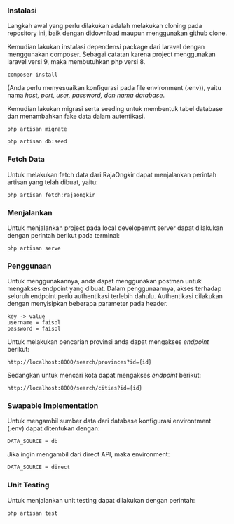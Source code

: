 ### Instalasi

Langkah awal yang perlu dilakukan adalah melakukan cloning pada repository ini, baik dengan didownload maupun menggunakan github clone.

Kemudian lakukan instalasi dependensi package dari laravel dengan menggunakan composer. Sebagai catatan karena project menggunakan laravel versi 9, maka membutuhkan php versi 8.

```
composer install
```

(Anda perlu menyesuaikan konfigurasi pada file environment (.env)), yaitu nama *host, port, user, password, dan nama database*.

Kemudian lakukan migrasi serta seeding untuk membentuk tabel database dan menambahkan fake data dalam autentikasi.

```
php artisan migrate
```

```
php artisan db:seed
```

### Fetch Data

Untuk melakukan fetch data dari RajaOngkir dapat menjalankan perintah artisan yang telah dibuat, yaitu:

```
php artisan fetch:rajaongkir
```

### Menjalankan

Untuk menjalankan project pada local developemnt server dapat dilakukan dengan perintah berikut pada terminal:

```
php artisan serve
```

### Penggunaan

Untuk menggunakannya, anda dapat menggunakan postman untuk mengakses endpoint yang dibuat. Dalam penggunaannya, akses terhadap seluruh endpoint perlu authentikasi terlebih dahulu. Authentikasi dilakukan dengan menyisipkan beberapa parameter pada header.

```
key -> value
username = faisol
password = faisol
```

Untuk melakukan pencarian provinsi anda dapat mengakses *endpoint* berikut:

```
http://localhost:8000/search/provinces?id={id}
```

Sedangkan untuk mencari kota dapat mengakses *endpoint* berikut:

```
http://localhost:8000/search/cities?id={id}
```

### Swapable Implementation

Untuk mengambil sumber data dari database konfigurasi environtment (.env) dapat ditentukan dengan:

```
DATA_SOURCE = db
```

Jika ingin mengambil dari direct API, maka environment:

```
DATA_SOURCE = direct
```

### Unit Testing

Untuk menjalankan unit testing dapat dilakukan dengan perintah:

```
php artisan test
```

